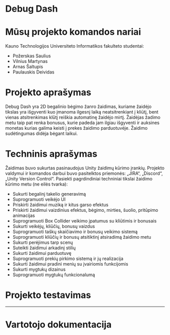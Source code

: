 # Debug Dash


# Mūsų projekto komandos nariai
Kauno Technologijos Universiteto Informatikos fakulteto studentai:

- Požerskas Saulius
- Vilnius Martynas
- Arnas Šaltupis
- Paulauskis Deividas


# Projekto aprašymas
Debug Dash yra 2D begalinio bėgimo žanro žaidimas, kuriame žaidėjo tikslas yra išgyventi kuo įmanoma ilgesnį laiką neatsitrenkiant į kliūtį, bent vienas atsitrenkimas klūtį reiškia automatinę žaidėjo mirtį. Žaidėjas žadimo metu taip pat renka bonusus, kurie padeda jam ilgiau išgyventi ir auksines monetas kurias galima keisti į prekes žaidimo parduotuvėje. Žaidimo sudėtingumas didėja bėgant laikui.

# Techninis aprašymas

Žaidimas buvo sukurtas pasinaudojus Unity žaidimų kūrimo įrankių. Projekto valdymui ir komandos darbui buvo pasitelktos priemonės: „JIRA“, „Discord“, „Unity Version Control“. Pasiekti pagrdindiniai techniniai tikslai žaidimo kūrimo metu (ne eilės tvarka):

- Sukurti begalinį takelio generavimą
- Suprogramuoti veikėjo UI
- Priskirti žaidimui muziką ir kitus garso efektus
- Priskirti žaidimui vaizdinius efektus, bėgimo, mirties, šuolio, pritūpimo animacijas
- Suprogramuoti Box Collider veikimo įpatumus su kliūtimis ir bonusais
- Sukurti veikėjų, kliūčių, bonusų vaizdus
- Suprogramuoti taškų skaičiavimo ir bonusų veikimo sistemą
- Suprogramuoti kliūčių ir bonusų atsitiktinį atsiradimą žaidimo metu
- Sukurti perėjimus tarp scenų
- Suteikti žaidimui arkadinį stilių
- Sukurti žaidimui parduotuvę
- Suprogramuoti prekių pirkimo sistemą ir jų realizacija
- Sukurti žaidimui pradini menių su įvairiomis funkcijomis
- Sukurti mygtukų dizainus
- Suprogramuoti mygtukų funkcionalumą

# Projekto testavimas

----

# Vartotojo dokumentacija

